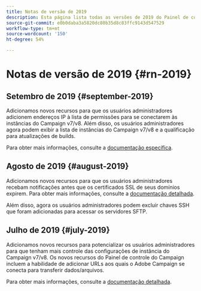 ```yaml
---
title: Notas de versão de 2019
description: Esta página lista todas as versões de 2019 do Painel de controle do Campaign.
source-git-commit: e0b0daba3a5820dc80b35d8c83ffc9143d547529
workflow-type: tm+mt
source-wordcount: '150'
ht-degree: 54%

---
```


# Notas de versão de 2019 {#rn-2019}

## Setembro de 2019 {#september-2019}

Adicionamos novos recursos para que os usuários administradores adicionem endereços IP à lista de permissões para se conectarem às instâncias do Campaign v7/v8.
Além disso, os usuários administradores agora podem exibir a lista de instâncias do Campaign v7/v8 e a qualificação para atualizações de builds.

Para obter mais informações, consulte a [documentação específica](../instances-settings/using/ip-allow-listing-instance-access.md).

## Agosto de 2019 {#august-2019}

Adicionamos novos recursos para que os usuários administradores recebam notificações antes que os certificados SSL de seus domínios expirem. Para obter mais informações, consulte a [documentação detalhada](../subdomains-certificates/using/monitoring-ssl-certificates.md).

Além disso, agora os usuários administradores podem excluir chaves SSH que foram adicionadas para acessar os servidores SFTP.

## Julho de 2019 {#july-2019}

Adicionamos novos recursos para potencializar os usuários administradores para que tenham mais controle das configurações de instância do Campaign v7/v8. Os novos recursos do Painel de controle do Campaign incluem a habilidade de adicionar URLs aos quais o Adobe Campaign se conecta para transferir dados/arquivos.

Para obter mais informações, consulte a [documentação detalhada](../instances-settings/using/url-permissions.md).
